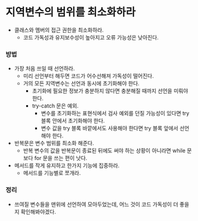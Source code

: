 # 지역변수의 범위를 최소화하라

* 클래스와 멤버의 접근 권한을 최소화하라.
  * 코드 가독성과 유지보수성이 높아지고 오류 가능성은 낮아진다.

### 방법
* 가장 처음 쓰일 때 선언하라.
  * 미리 선언부터 해두면 코드가 어수선해져 가독성이 떨어진다.
  * 거의 모든 지역변수는 선언과 동시에 초기화해야 한다.
    * 초기화에 필요한 정보가 충분하지 않다면 충분해질 때까지 선언을 미뤄야 한다.
    * try-catch 문은 예외.
      * 변수를 초기화하는 표현식에서 검사 예외를 던질 가능성이 있다면 try 블록 안에서 초기화해야 한다.
      * 변수 값을 try 블록 바깥에서도 사용해야 한다면 try 블록 앞에서 선언해야 한다.
* 반복문은 변수 범위를 최소화 해준다.
  * 반복 변수의 값을 반복문이 종료된 뒤에도 써야 하는 상황이 아니라면 while 문보다 for 문을 쓰는 편이 낫다.
* 메서드를 작게 유지하고 한가지 기능에 집중하라.
  * 메서드를 기능별로 쪼개라.

### 정리
* 쓰여질 변수들을 맨위에 선언하여 모아두었는데, 어느 것이 코드 가독성이 더 좋을 지 확인해봐야겠다.